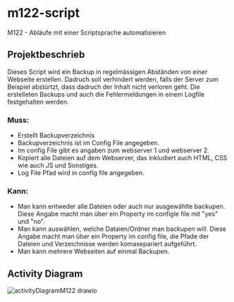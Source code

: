# m122-script
M122 - Abläufe mit einer Scriptsprache automatisieren

## Projektbeschrieb

Dieses Script wird ein Backup in regelmässigen Abständen von einer Webseite erstellen. Dadruch soll verhindert werden, falls der Server zum Beispiel abstürtzt, dass dadruch der Inhalt nicht verloren geht. Die erstelleten Backups und auch die Fehlermeldungen in einem Logfile festgehalten werden.

### Muss:

 - Erstellt Backupverzeichnis
 - Backupverzeichnis ist im Config File angegeben.
 - Im config File gibt es angaben zum webserver 1 und webserver 2.
 - Kopiert alle Dateien auf dem Webserver, das inkludiert auch HTML, CSS wie auch JS und Sonstiges.
 - Log File Pfad wird in config file angegeben. 

### Kann:

- Man kann entweder alle Dateien oder auch nur ausgewählte backupen. Diese Angabe macht man über ein Property im configle file mit "yes" und "no".
- Man kann auswählen, welche Dataien/Ordner man backupen will. Diese Angabe macht man über ein Property im config file, die Pfade der Dateien und Verzeichnisse werden komasepariert aufgeführt.
- Man kann mehrere Webseiten auf einmal Backupen.

## Activity Diagram
![activityDiagramM122 drawio](https://github.com/metboi/m122-script/assets/70205436/4264a62f-daa7-46a5-80d4-ba64af5bcb1f)
